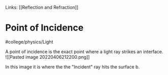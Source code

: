 Links: [[Reflection and Refraction]]
# Point of Incidence
#college/physics/Light  

A point of incidence is the exact point where a light ray strikes an interface.
![[Pasted image 20220406212200.png]]

In this image it is where the the "Incident" ray hits the surface b.
